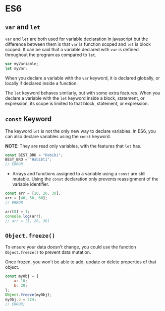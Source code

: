 # ES6

## `var` and `let`

`var` and `let` are both used for variable declaration in javascript but the difference between them is that `var` is function scoped and `let` is block scoped.
It can be said that a variable declared with `var` is defined throughout the program as compared to `let`.

```js
var myVariable;
let myVar;
```

When you declare a variable with the `var` keyword, it is declared globally, or locally if declared inside a function.

The `let` keyword behaves similarly, but with some extra features. When you declare a variable with the `let` keyword inside a block, statement, or expression, its scope is limited to that block, statement, or expression.

## `const` Keyword

The keyword `let` is not the only new way to declare variables. In ES6, you can also declare variables using the `const` keyword.

**NOTE**: They are read only variables, with the features that `let` has.

```js
const BEST_BRO = "Habibi";
BEST_BRO = "Habibti";
// ERROR
```

- Arrays and functions assigned to a variable using a `const` are still mutable. Using the `const` declaration only prevents reassignment of the variable identifier.

```js
const arr = [10, 20, 30];
arr = [40, 50, 60];
// ERROR

arr[0] = 1;
console.log(arr);
// arr = [1, 20, 30]
```

## `Object.freeze()`

To ensure your data doesn't change, you could use the function `Object.freeze()` to prevent data mutation.

Once frozen, you won't be able to add, update or delete properties of that object.

```js
const myObj = {
    a: 10;
    b: 20;
};
Object.freeze(myObj);
myObj.b = 324;
// ERROR;
```
